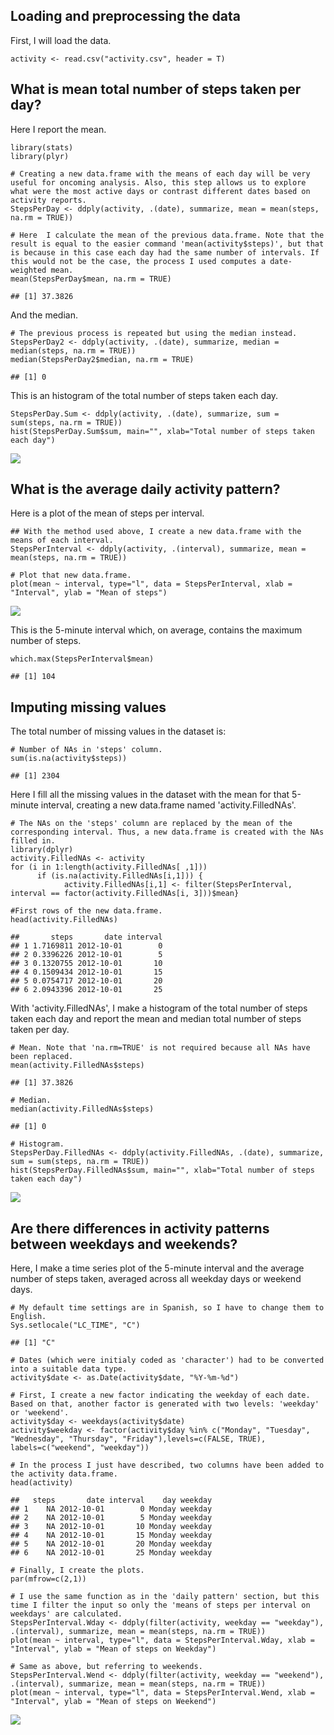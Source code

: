 Loading and preprocessing the data
----------------------------------

First, I will load the data.

    activity <- read.csv("activity.csv", header = T)

What is mean total number of steps taken per day?
-------------------------------------------------

Here I report the mean.

    library(stats)
    library(plyr)

    # Creating a new data.frame with the means of each day will be very useful for oncoming analysis. Also, this step allows us to explore what were the most active days or contrast different dates based on activity reports.
    StepsPerDay <- ddply(activity, .(date), summarize, mean = mean(steps, na.rm = TRUE))

    # Here  I calculate the mean of the previous data.frame. Note that the result is equal to the easier command 'mean(activity$steps)', but that is because in this case each day had the same number of intervals. If this would not be the case, the process I used computes a date-weighted mean.
    mean(StepsPerDay$mean, na.rm = TRUE)

    ## [1] 37.3826

And the median.

    # The previous process is repeated but using the median instead.
    StepsPerDay2 <- ddply(activity, .(date), summarize, median = median(steps, na.rm = TRUE))
    median(StepsPerDay2$median, na.rm = TRUE)

    ## [1] 0

This is an histogram of the total number of steps taken each day.

    StepsPerDay.Sum <- ddply(activity, .(date), summarize, sum = sum(steps, na.rm = TRUE))
    hist(StepsPerDay.Sum$sum, main="", xlab="Total number of steps taken each day")

![](Course_Project_1_files/figure-markdown_strict/Plot%20day-1.png)

What is the average daily activity pattern?
-------------------------------------------

Here is a plot of the mean of steps per interval.

    ## With the method used above, I create a new data.frame with the means of each interval.
    StepsPerInterval <- ddply(activity, .(interval), summarize, mean = mean(steps, na.rm = TRUE))

    # Plot that new data.frame.
    plot(mean ~ interval, type="l", data = StepsPerInterval, xlab = "Interval", ylab = "Mean of steps")

![](Course_Project_1_files/figure-markdown_strict/Plot%20intervals-1.png)

This is the 5-minute interval which, on average, contains the maximum
number of steps.

    which.max(StepsPerInterval$mean)

    ## [1] 104

Imputing missing values
-----------------------

The total number of missing values in the dataset is:

    # Number of NAs in 'steps' column.
    sum(is.na(activity$steps))

    ## [1] 2304

Here I fill all the missing values in the dataset with the mean for that
5-minute interval, creating a new data.frame named 'activity.FilledNAs'.

    # The NAs on the 'steps' column are replaced by the mean of the corresponding interval. Thus, a new data.frame is created with the NAs filled in.
    library(dplyr)
    activity.FilledNAs <- activity
    for (i in 1:length(activity.FilledNAs[ ,1]))
          if (is.na(activity.FilledNAs[i,1])) {
                activity.FilledNAs[i,1] <- filter(StepsPerInterval, interval == factor(activity.FilledNAs[i, 3]))$mean}

    #First rows of the new data.frame.
    head(activity.FilledNAs)

    ##       steps       date interval
    ## 1 1.7169811 2012-10-01        0
    ## 2 0.3396226 2012-10-01        5
    ## 3 0.1320755 2012-10-01       10
    ## 4 0.1509434 2012-10-01       15
    ## 5 0.0754717 2012-10-01       20
    ## 6 2.0943396 2012-10-01       25

With 'activity.FilledNAs', I make a histogram of the total number of
steps taken each day and report the mean and median total number of
steps taken per day.

    # Mean. Note that 'na.rm=TRUE' is not required because all NAs have been replaced.
    mean(activity.FilledNAs$steps)

    ## [1] 37.3826

    # Median.
    median(activity.FilledNAs$steps)

    ## [1] 0

    # Histogram.
    StepsPerDay.FilledNAs <- ddply(activity.FilledNAs, .(date), summarize, sum = sum(steps, na.rm = TRUE))
    hist(StepsPerDay.FilledNAs$sum, main="", xlab="Total number of steps taken each day")

![](Course_Project_1_files/figure-markdown_strict/mean,%20median%20and%20histogram-1.png)

Are there differences in activity patterns between weekdays and weekends?
-------------------------------------------------------------------------

Here, I make a time series plot of the 5-minute interval and the average
number of steps taken, averaged across all weekday days or weekend days.

    # My default time settings are in Spanish, so I have to change them to English.
    Sys.setlocale("LC_TIME", "C")

    ## [1] "C"

    # Dates (which were initialy coded as 'character') had to be converted into a suitable data type.
    activity$date <- as.Date(activity$date, "%Y-%m-%d")

    # First, I create a new factor indicating the weekday of each date. Based on that, another factor is generated with two levels: 'weekday' or 'weekend'.
    activity$day <- weekdays(activity$date)
    activity$weekday <- factor(activity$day %in% c("Monday", "Tuesday", "Wednesday", "Thursday", "Friday"),levels=c(FALSE, TRUE), labels=c("weekend", "weekday"))

    # In the process I just have described, two columns have been added to the activity data.frame.
    head(activity)

    ##   steps       date interval    day weekday
    ## 1    NA 2012-10-01        0 Monday weekday
    ## 2    NA 2012-10-01        5 Monday weekday
    ## 3    NA 2012-10-01       10 Monday weekday
    ## 4    NA 2012-10-01       15 Monday weekday
    ## 5    NA 2012-10-01       20 Monday weekday
    ## 6    NA 2012-10-01       25 Monday weekday

    # Finally, I create the plots.
    par(mfrow=c(2,1)) 

    # I use the same function as in the 'daily pattern' section, but this time I filter the input so only the 'means of steps per interval on weekdays' are calculated.
    StepsPerInterval.Wday <- ddply(filter(activity, weekday == "weekday"), .(interval), summarize, mean = mean(steps, na.rm = TRUE))
    plot(mean ~ interval, type="l", data = StepsPerInterval.Wday, xlab = "Interval", ylab = "Mean of steps on Weekday")

    # Same as above, but referring to weekends.
    StepsPerInterval.Wend <- ddply(filter(activity, weekday == "weekend"), .(interval), summarize, mean = mean(steps, na.rm = TRUE))
    plot(mean ~ interval, type="l", data = StepsPerInterval.Wend, xlab = "Interval", ylab = "Mean of steps on Weekend")

![](Course_Project_1_files/figure-markdown_strict/Plot%20Weekday-Weekend-1.png)
